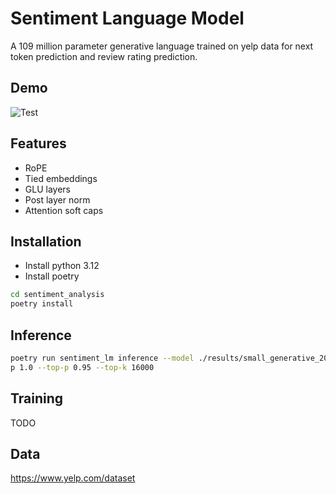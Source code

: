 # Sentiment Language Model

A 109 million parameter generative language trained on yelp data for next token prediction and review rating prediction.

## Demo
![Test](/assets/demo.gif)

## Features

* RoPE
* Tied embeddings
* GLU layers
* Post layer norm
* Attention soft caps

## Installation

- Install python 3.12
- Install poetry

```bash
cd sentiment_analysis
poetry install
```

## Inference

```bash
poetry run sentiment_lm inference --model ./results/small_generative_2024-08-04_23-50-54 --tem
p 1.0 --top-p 0.95 --top-k 16000
```

## Training

TODO

## Data

https://www.yelp.com/dataset

